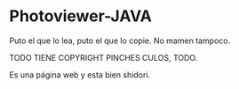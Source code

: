 # Photoviewer-JAVA

Puto el que lo lea, puto el que lo copie. No mamen tampoco.

TODO TIENE COPYRIGHT PINCHES CULOS, TODO.

Es una página web y esta bien shidori.
